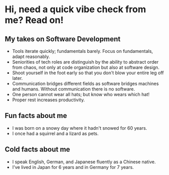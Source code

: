 # Hi, need a quick vibe check from me? Read on!

## My takes on Software Development
  - Tools iterate quickly; fundamentals barely. Focus on fundamentals, adapt reasonably.
  - Seniorities of tech roles are distinguish by the ability to abstract order from chaos, not only at code organization but also at software design.
  - Shoot yourself in the foot early so that you don't blow your entire leg off later.
  - Communication bridges different fields as software bridges machines and humans. Without communication there is no software.
  - One person cannot wear all hats; but know who wears which hat!
  - Proper rest increases productivity.
 
## Fun facts about me
  - I was born on a snowy day where it hadn't snowed for 60 years.
  - I once had a squirrel and a lizard as pets.

## Cold facts about me
  - I speak English, German, and Japanese fluently as a Chinese native.
  - I've lived in Japan for 6 years and in Germany for 7 years.

<!---
katereverie/katereverie is a ✨ special ✨ repository because its `README.md` (this file) appears on your GitHub profile.
You can click the Preview link to take a look at your changes.
--->
